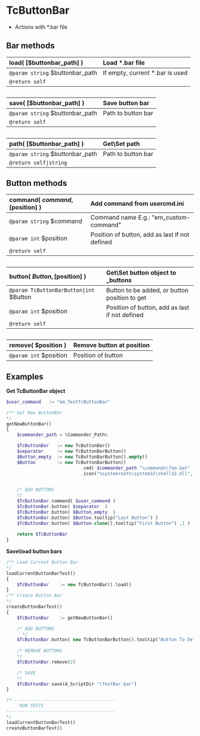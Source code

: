 # TcButtonBar  * Actions with \*.bar file  ## Bar methods  | __load__( [$buttonbar_path] )    |Load \*.bar file    |  |:---    |:---    |  |`@param string` $buttonbar_path    |If empty, current \*.bar is used    |  |`@return self`    |    |  ##  | __save__( [$buttonbar_path] )    |Save button bar    |  |:---    |:---    |  |`@param string` $buttonbar_path    |Path to button bar    |  |`@return self`    |    |  ##  | __path__( [$buttonbar_path] )    |Get\Set path    |  |:---    |:---    |  |`@param string` $buttonbar_path    |Path to button bar    |  |`@return self\|string`    |    |  ## Button methods  | __command__( $command, [$position] )    |Add command from usercmd.ini    |  |:---    |:---    |  |`@param string` $command    |Command name E.g.:  "em_custom-command"    |  |`@param int` $position    |Position of button, add as last if not defined    |  |`@return self`    |    |  ##  | __button__( $Button, [$position] )    |Get\Set button object to \_buttons    |  |:---    |:---    |  |`@param TcButtonBarButton\|int` $Button    |Button to be added, or button position to get    |  |`@param int` $position    |Position of button, add as last if not defined    |  |`@return self`    |    |  ##  | __remove__( $position )    |Remove button at position    |  |:---    |:---    |  |`@param int` $position    |Position of button    |  ##  ## Examples  __Get TcButtonBar object__  
``` php
$user_command	:= "em_TestTcButtonBar"/** Get New ButtonBar*/getNewButtonBar(){	$commander_path	= %Commander_Path%    $TcButtonBar   := new TcButtonBar()    $separator     := new TcButtonBarButton()    $Button_empty  := new TcButtonBarButton().empty()    $Button        := new TcButtonBarButton()                            .cmd( $commander_path "\commands\foo.bat" )
                            .icon("%systemroot%\system32\shell32.dll", 43)
		/* ADD BUTTONS	*/	$TcButtonBar.command( $user_command )	$TcButtonBar.button( $separator  )	$TcButtonBar.button( $Button_empty  )	$TcButtonBar.button( $Button.tooltip("Last Button") )	$TcButtonBar.button( $Button.clone().tooltip("First Button") ,1 )				return $TcButtonBar}
```  __Save\load button bars__  
``` php
/** Load Current Button Bar*/loadCurrentButtonBarTest(){	$TcButtonBar 	:= new TcButtonBar().load()
}/** Create Button Bar*/createButtonBarTest(){	$TcButtonBar 	:= getNewButtonBar()
	/* ADD BUTTONS	  */	$TcButtonBar.button( new TcButtonBarButton().tooltip("Button To Delete"), 2 )				/* REMOVE BUTTONS	*/	$TcButtonBar.remove(2)	/* SAVE	*/	$TcButtonBar.save(A_ScriptDir "\TestBar.bar")
}/*---------------------------------------	 RUN TESTS-----------------------------------------*/loadCurrentButtonBarTest()createButtonBarTest()
```    